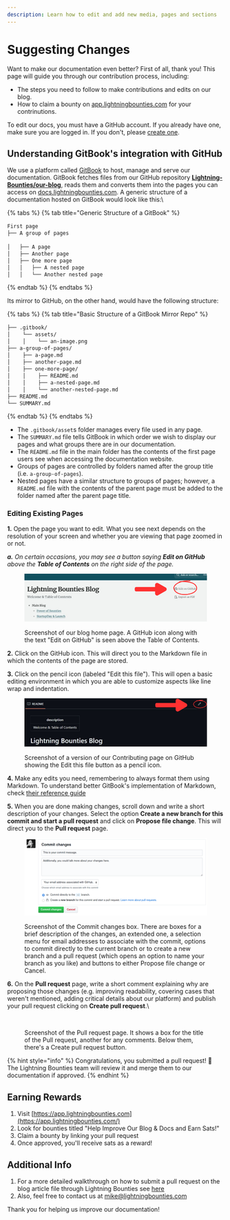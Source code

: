 ```yaml
---
description: Learn how to edit and add new media, pages and sections
---
```


# Suggesting Changes

Want to make our documentation even better? First of all, thank you! This page will guide you through our contribution process, including:

* The steps you need to follow to make contributions and edits on our blog.&#x20;
* How to claim a bounty on [app.lightningbounties.com](https://app.lightningbounties.com/) for your contrinutions.&#x20;

To edit our docs, you must have a GitHub account. If you already have one, make sure you are logged in. If you don't, please [create one](https://github.com/join).

## Understanding GitBook's integration with GitHub <a href="#understanding-gitbooks-integration-with-github" id="understanding-gitbooks-integration-with-github"></a>

We use a platform called [GitBook](https://www.gitbook.com/) to host, manage and serve our documentation. GitBook fetches files from our GitHub repository [**Lightning-Bounties/our-blog**](https://github.com/Lightning-Bounties/our-blog/issues/4), reads them and converts them into the pages you can access on [docs.lightningbounties.com](https://docs.lightningbounties.com). A generic structure of a documentation hosted on GitBook would look like this:\


{% tabs %}
{% tab title="Generic Structure of a  GitBook" %}
```markup
First page
├── A group of pages

│   ├── A page
│   ├── Another page
│   ├── One more page
│   │   ├── A nested page
│   │   └── Another nested page
```
{% endtab %}
{% endtabs %}

Its mirror to GitHub, on the other hand, would have the following structure:

{% tabs %}
{% tab title="Basic Structure of a GitBook Mirror Repo" %}
```markup
├── .gitbook/
│    └── assets/
│    │    └── an-image.png
├── a-group-of-pages/
│    ├── a-page.md
│    ├── another-page.md
│    ├── one-more-page/
│    │    ├── README.md
│    │    ├── a-nested-page.md
│    │    └── another-nested-page.md
├── README.md
└── SUMMARY.md
```
{% endtab %}
{% endtabs %}

* The `.gitbook/asset`s folder manages every file used in any page.&#x20;
* The `SUMMARY.md` file tells GitBook in which order we wish to display our pages and what groups there are in our documentation.
* The `README.md` file in the main folder has the contents of the first page users see when accessing the documentation website.
* Groups of pages are controlled by folders named after the group title (i.e. `a-group-of-pages`).
* Nested pages have a similar structure to groups of pages; however, a `README.md` file with the contents of the parent page must be added to the folder named after the parent page title.

### Editing Existing Pages <a href="#editing-existing-pages" id="editing-existing-pages"></a>

**1.** Open the page you want to edit. What you see next depends on the resolution of your screen and whether you are viewing that page zoomed in or not.

_**a.** On certain occasions, you may see a button saying **Edit on GitHub** above the **Table of Contents** on the right side of the page._

<figure><img src="../../../.gitbook/assets/editOnGitHub.png" alt=""><figcaption><p>Screenshot of our blog home page. A GitHub icon along with the text "Edit on GitHub" is seen above the Table of Contents.</p></figcaption></figure>

**2.** Click on the GitHub icon. This will direct you to the Markdown file in which the contents of the page are stored.

**3.** Click on the pencil icon (labeled "Edit this file"). This will open a basic editing environment in which you are able to customize aspects like line wrap and indentation.

<figure><img src="../../../.gitbook/assets/editOnGitHub2.png" alt=""><figcaption><p>Screenshot of a version of our Contributing page on GitHub showing the Edit this file button as a pencil icon.</p></figcaption></figure>

**4.** Make any edits you need, remembering to always format them using Markdown. To understand better GitBook's implementation of Markdown, check [their reference guide](https://docs.gitbook.com/content-editing/markdown)

**5.** When you are done making changes, scroll down and write a short description of your changes. Select the option **Create a new branch for this commit and start a pull request** and click on **Propose file change**. This will direct you to the **Pull request** page.

<figure><img src="../../../.gitbook/assets/image (41).png" alt=""><figcaption><p>Screenshot of the Commit changes box. There are boxes for a brief description of the changes, an extended one, a selection menu for email addresses to associate with the commit, options to commit directly to the current branch or to create a new branch and a pull request (which opens an option to name your branch as you like) and buttons to either Propose file change or Cancel.</p></figcaption></figure>

**6.** On the **Pull request** page, write a short comment explaining why are proposing those changes (e.g. improving readability, covering cases that weren't mentioned, adding critical details about our platform) and publish your pull request clicking on **Create pull request**.\


<figure><img src="../../../.gitbook/assets/image (2).avif" alt=""><figcaption><p>Screenshot of the Pull request page. It shows a box for the title of the Pull request, another for any comments. Below them, there's a Create pull request button.</p></figcaption></figure>

{% hint style="info" %}
Congratulations, you submitted a pull request! 🎉 The Lightning Bounties team will review it and merge them to our documentation if approved.
{% endhint %}



## Earning Rewards

1. Visit [https://app.lightningbounties.com](https://app.lightningbounties.com/)
2. Look for bounties titled "Help Improve Our Blog & Docs and Earn Sats!"
3. Claim a bounty by linking your pull request
4. Once approved, you'll receive sats as a reward!

## Additional Info

1. For a more detailed walkthrough on how to submit a pull request on the blog article file through Lightning Bounties see [here](https://docs.lightningbounties.com/docs/solve-a-bounty/working-on-the-bounty)
2. Also, feel free to contact us at [mike@lightningbounties.com](mailto:mike@lightningbounties.com)

Thank you for helping us improve our documentation!
